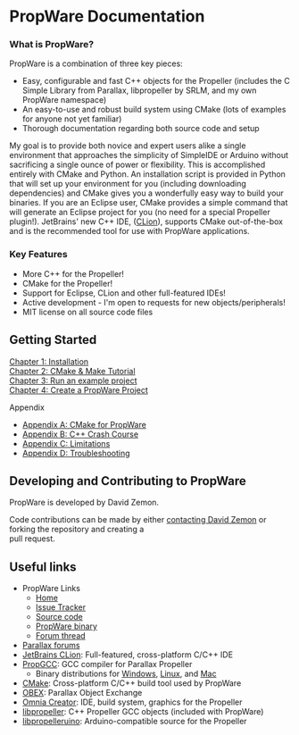 PropWare Documentation
======================

### What is PropWare?
PropWare is a combination of three key pieces:
* Easy, configurable and fast C++ objects for the Propeller (includes the C Simple Library from
  Parallax, libpropeller by SRLM, and my own PropWare namespace)
* An easy-to-use and robust build system using CMake (lots of examples for anyone not yet familiar)
* Thorough documentation regarding both source code and setup

My goal is to provide both novice and expert users alike a single environment
that approaches the simplicity of SimpleIDE or Arduino without sacrificing a
single ounce of power or flexibility. This is accomplished entirely with CMake
and Python. An installation script is provided in Python that will set up your
environment for you (including downloading dependencies) and CMake gives you a
wonderfully easy way to build your binaries. If you are an Eclipse user, CMake
provides a simple command that will generate an Eclipse project for you (no need
for a special Propeller plugin!). JetBrains' new C++ IDE, ([CLion](http://www.jetbrains.com/clion/)),
supports CMake out-of-the-box and is the recommended tool for use with PropWare
applications.

### Key Features
* More C++ for the Propeller!
* CMake for the Propeller!
* Support for Eclipse, CLion and other full-featured IDEs!
* Active development - I'm open to requests for new objects/peripherals!
* MIT license on all source code files

Getting Started
---------------

[Chapter 1: Installation](http://david.zemon.name/PropWare/md_docs_Install.html)<br />
[Chapter 2: CMake & Make Tutorial](http://david.zemon.name/PropWare/md_docs_CMakeTutorial.html)<br />
[Chapter 3: Run an example project](http://david.zemon.name/PropWare/md_docs_RunningExampleProjects.html)<br />
[Chapter 4: Create a PropWare Project](http://david.zemon.name/PropWare/md_docs_AppDeployment.html)<br />

Appendix
* [Appendix A: CMake for PropWare](http://david.zemon.name/PropWare/md_docs_CMakeForPropware.html)
* [Appendix B: C++ Crash Course](http://david.zemon.name/PropWare/md_docs_CXXCrashCourse.html)
* [Appendix C: Limitations](http://david.zemon.name/PropWare/md_docs_Limitations.html)
* [Appendix D: Troubleshooting](http://david.zemon.name/PropWare/md_docs_Troubleshooting.html)

Developing and Contributing to PropWare
---------------------------------------
PropWare is developed by David Zemon.

Code contributions can be made by either 
[contacting David Zemon](http://david.zemon.name/professional/contact.shtml) or forking the repository and creating a  
pull request.

Useful links
------------
* PropWare Links
  * [Home](http://david.zemon.name/PropWare)
  * [Issue Tracker](https://github.com/DavidZemon/PropWare/issues)
  * [Source code](https://github.com/DavidZemon/PropWare)
  * [PropWare binary](http://david.zemon.name/downloads/PropWare_Binaries/PropWare_current.zip)
  * [Forum thread](http://forums.parallax.com/showthread.php/157005-FYI-PropWare-Complete-build-system-and-library-for-PropGCC)
* [Parallax forums](http://forums.parallax.com/forumdisplay.php/65-Propeller-1-Multicore-Microcontroller)
* [JetBrains CLion](http://www.jetbrains.com/clion/): Full-featured, cross-platform C/C++ IDE
* [PropGCC](https://code.google.com/p/propgcc/): GCC compiler for Parallax Propeller
  * Binary distributions for [Windows](http://david.zemon.name/downloads/propellergcc-alpha_v1_9_0-i686-windows.zip),
    [Linux](http://david.zemon.name/downloads/propellergcc-alpha_v1_9_0_2408-i686-linux.tar.gz), and 
    [Mac](http://david.zemon.name/downloads/PropGCC-osx_10.6.8_v1_0_0.tar.gz)
* [CMake](http://www.cmake.org/): Cross-platform C/C++ build tool used by PropWare
* [OBEX](http://obex.parallax.com/): Parallax Object Exchange
* [Omnia Creator](http://omniacreator.com/): IDE, build system, graphics for the Propeller
* [libpropeller](https://github.com/libpropeller/libpropeller): C++ Propeller GCC objects (included with PropWare)
* [libpropelleruino](https://code.google.com/p/lib-propelleruino/): Arduino-compatible source for the Propeller
